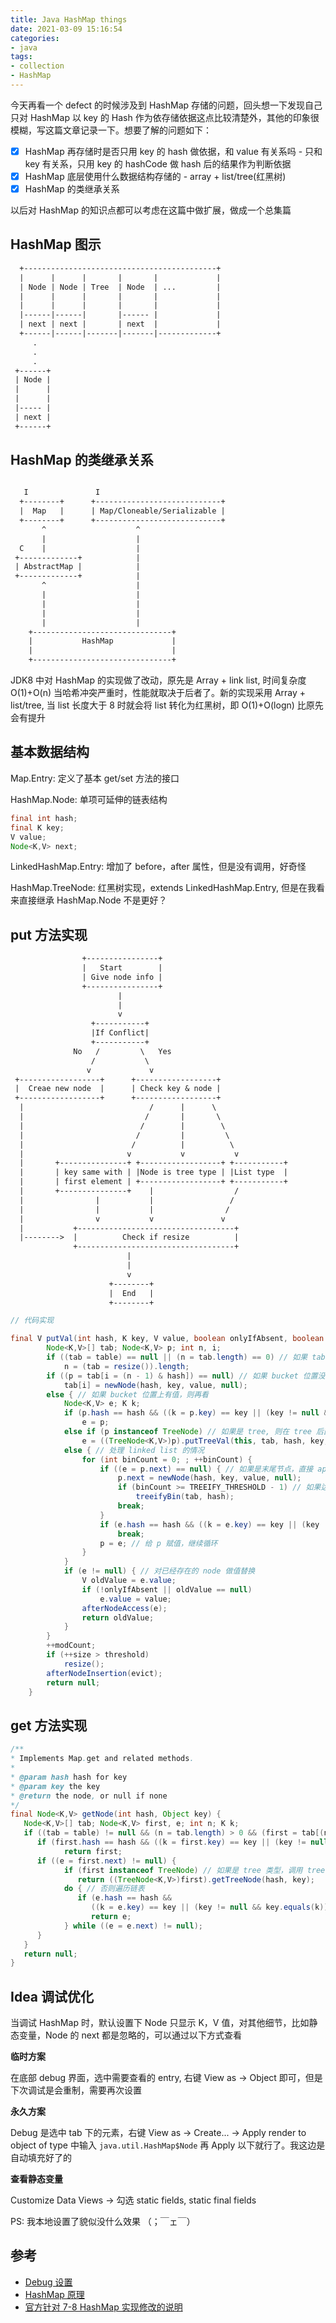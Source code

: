 ```yaml
---
title: Java HashMap things
date: 2021-03-09 15:16:54
categories:
- java
tags:
- collection
- HashMap
---
```


今天再看一个 defect 的时候涉及到 HashMap 存储的问题，回头想一下发现自己只对 HashMap 以 key 的 Hash 作为依存储依据这点比较清楚外，其他的印象很模糊，写这篇文章记录一下。想要了解的问题如下：

* [x] HashMap 再存储时是否只用 key 的 hash 做依据，和 value 有关系吗 - 只和 key 有关系，只用 key 的 hashCode 做 hash 后的结果作为判断依据
* [x] HashMap 底层使用什么数据结构存储的 - array + list/tree(红黑树)
* [x] HashMap 的类继承关系

以后对 HashMap 的知识点都可以考虑在这篇中做扩展，做成一个总集篇

## HashMap 图示

```txt
  +-------------------------------------------+ 
  |      |      |       |       |             | 
  | Node | Node | Tree  | Node  | ...         | 
  |      |      |       |       |             | 
  |      |      |       |       |             | 
  |------|------|       |------ |             | 
  | next | next |       | next  |             | 
  +------|------|-------|-------|-------------+ 
     .                                          
     .                                          
     .                                          
 +------+                                       
 | Node |                                       
 |      |                                       
 |      |                                       
 |----- |                                       
 | next |                                       
 +------+                                       
```

## HashMap 的类继承关系

```txt

   I               I                                                                                                                               
  +--------+      +----------------------------+                                                                                                   
  |  Map   |      | Map/Cloneable/Serializable |                                                                                                   
  +--------+      +----------------------------+                                                                                                   
       ^                    ^                                                                                                                      
       |                    |                                                                                                                      
  C    |                    |                                                                                                                      
 +-------------+            |                                                                                                                      
 | AbstractMap |            |                                                                                                                      
 +-------------+            |                                                                                                                      
       ^                    |                                                                                                                      
       |                    |                                                                                                                      
       |                    |                                                                                                                      
       |                    |                                                                                                                      
       |                    |                                                                                                                      
    +-------------------------------+                                                                                                              
    |           HashMap             |                                                                                                              
    |                               |                                                                                                              
    +-------------------------------+ 
```

JDK8 中对 HashMap 的实现做了改动，原先是 Array + link list, 时间复杂度 O(1)+O(n) 当哈希冲突严重时，性能就取决于后者了。新的实现采用 Array + list/tree, 当 list 长度大于 8 时就会将 list 转化为红黑树，即 O(1)+O(logn) 比原先会有提升

## 基本数据结构

Map.Entry: 定义了基本 get/set 方法的接口

HashMap.Node: 单项可延伸的链表结构

```java
final int hash;
final K key;
V value;
Node<K,V> next;
```

LinkedHashMap.Entry: 增加了 before，after 属性，但是没有调用，好奇怪

HashMap.TreeNode: 红黑树实现，extends LinkedHashMap.Entry, 但是在我看来直接继承 HashMap.Node 不是更好？

## put 方法实现

```txt
                +----------------+                             
                |   Start        |                             
                | Give node info |                             
                +----------------+                             
                        |                                      
                        |                                      
                        v                                      
                  +-----------+                                
                  |If Conflict|                                
                  +-----------+                                
              No   /         \   Yes                           
                  /           \                                
                 v             v                               
 +------------------+      +------------------+                
 |  Creae new node  |      | Check key & node |                
 +------------------+      +------------------+                
  |                            /      |      \                 
  |                           /       |       \                
  |                          /        |        \               
  |                         /         |         \              
  |                        /          |          \             
  |                       v           v           v            
  |       +---------------+ +------------------+ +-----------+ 
  |       | key same with | |Node is tree type | |List type  | 
  |       | first element | +------------------+ +-----------+ 
  |       +---------------+    |                  /            
  |                |           |                 /             
  |                |           |                /              
  |                v           v               v               
  |           +-----------------------------------+            
  |-------->  |          Check if resize          |            
              +-----------------------------------+            
                          |                                    
                          |                                    
                          v                                    
                      +--------+                               
                      |  End   |                               
                      +--------+                               
```

```java
// 代码实现

final V putVal(int hash, K key, V value, boolean onlyIfAbsent, boolean evict) {
        Node<K,V>[] tab; Node<K,V> p; int n, i;
        if ((tab = table) == null || (n = tab.length) == 0) // 如果 tab 是空的，给一个初始 size
            n = (tab = resize()).length;
        if ((p = tab[i = (n - 1) & hash]) == null) // 如果 bucket 位置没有值，直接填充一个
            tab[i] = newNode(hash, key, value, null);
        else { // 如果 bucket 位置上有值，则再看
            Node<K,V> e; K k;
            if (p.hash == hash && ((k = p.key) == key || (key != null && key.equals(k)))) // 如果 key 已经存在，将值放入 e 在后面做 value 替换
                e = p;
            else if (p instanceof TreeNode) // 如果是 tree, 则在 tree 后面添加节点
                e = ((TreeNode<K,V>)p).putTreeVal(this, tab, hash, key, value);
            else { // 处理 linked list 的情况
                for (int binCount = 0; ; ++binCount) {
                    if ((e = p.next) == null) { // 如果是末尾节点，直接 append
                        p.next = newNode(hash, key, value, null);
                        if (binCount >= TREEIFY_THRESHOLD - 1) // 如果达到转化阀值，将链表转化为树
                            treeifyBin(tab, hash);
                        break;
                    }
                    if (e.hash == hash && ((k = e.key) == key || (key != null && key.equals(k)))) // 如果 key 重复，跳出循环
                        break;
                    p = e; // 给 p 赋值，继续循环
                }
            }
            if (e != null) { // 对已经存在的 node 做值替换
                V oldValue = e.value;
                if (!onlyIfAbsent || oldValue == null)
                    e.value = value;
                afterNodeAccess(e);
                return oldValue;
            }
        }
        ++modCount;
        if (++size > threshold)
            resize();
        afterNodeInsertion(evict);
        return null;
    }
```

## get 方法实现

```java
/**
* Implements Map.get and related methods.
*
* @param hash hash for key
* @param key the key
* @return the node, or null if none
*/
final Node<K,V> getNode(int hash, Object key) {
   Node<K,V>[] tab; Node<K,V> first, e; int n; K k;
   if ((tab = table) != null && (n = tab.length) > 0 && (first = tab[(n - 1) & hash]) != null) {
      if (first.hash == hash && ((k = first.key) == key || (key != null && key.equals(k)))) // always check first node
            return first;
      if ((e = first.next) != null) {
            if (first instanceof TreeNode) // 如果是 tree 类型，调用 tree 的 get 方法
               return ((TreeNode<K,V>)first).getTreeNode(hash, key);
            do { // 否则遍历链表
               if (e.hash == hash &&
                  ((k = e.key) == key || (key != null && key.equals(k))))
                  return e;
            } while ((e = e.next) != null);
      }
   }
   return null;
}
```

## Idea 调试优化

当调试 HashMap 时，默认设置下 Node 只显示 K，V 值，对其他细节，比如静态变量，Node 的 next 都是忽略的，可以通过以下方式查看

**临时方案**

在底部 debug 界面，选中需要查看的 entry, 右键 View as -> Object 即可，但是下次调试是会重制，需要再次设置

**永久方案**

Debug 是选中 tab 下的元素，右键 View as -> Create... -> Apply render to object of type 中输入 `java.util.HashMap$Node` 再 Apply 以下就行了。我这边是自动填充好了的

**查看静态变量**

Customize Data Views -> 勾选 static fields, static final fields

PS: 我本地设置了貌似没什么效果 （；￣ェ￣）

## 参考

* [Debug 设置](https://blog.devwu.com/2018/06/07/IntelliJ%20IDEA%20%E6%96%AD%E7%82%B9%E8%B0%83%E8%AF%95%E6%97%B6%E6%9F%A5%E7%9C%8B%E6%89%80%E6%9C%89%E5%8F%98%E9%87%8F/)
* [HashMap 原理](https://yikun.github.io/2015/04/01/Java-HashMap%E5%B7%A5%E4%BD%9C%E5%8E%9F%E7%90%86%E5%8F%8A%E5%AE%9E%E7%8E%B0/)
* [官方针对 7-8 HashMap 实现修改的说明](http://openjdk.java.net/jeps/180)